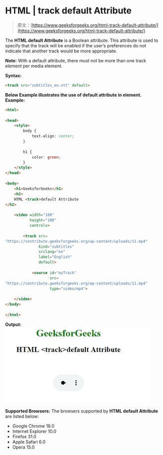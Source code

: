 # HTML | track default Attribute

> 原文：[https://www.geeksforgeeks.org/html-track-default-attribute/](https://www.geeksforgeeks.org/html-track-default-attribute/)

The **HTML <track> default Attribute** is a Boolean attribute. This attribute is used to specify that the track will be enabled if the user’s preferences do not indicate that another track would be more appropriate.

**Note:** With a default attribute, there must not be more than one track element per media element.

**Syntax:**

```html
<track src="subtitles_en.vtt" default>
```

**Below Example illustrates the use of default attribute in **<track>** element.**
**Example:**

```html
<html>

<head>
    <style>
        body {
            text-align: center;
        }

        h1 {
            color: green;
        }
    </style>
</head>

<body>
    <h1>GeeksforGeeks</h1>
    <h2> 
    HTML <track>default Attribute 
</h2>

    <video width="100" 
           height="100" 
           controls>

        <track src=
"https://contribute.geeksforgeeks.org/wp-content/uploads/11.mp4" 
               kind="subtitles" 
               srclang="en"
               label="English" 
               default>

            <source id="myTrack" 
                    src=
"https://contribute.geeksforgeeks.org/wp-content/uploads/11.mp4" 
                    type="video/mp4">

    </video>
</body>

</html>
```

**Output:**
![](img/8f67bcaa64a346a04b48537afa102925.png)

**Supported Browsers:** The browsers supported by **HTML <track> default Attribute** are listed below:

*   Google Chrome 18.0
*   Internet Explorer 10.0
*   Firefox 31.0
*   Apple Safari 6.0
*   Opera 15.0